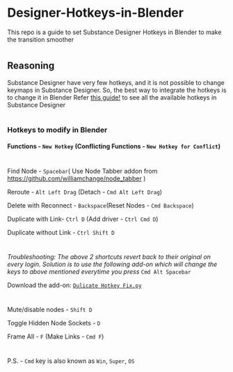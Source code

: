 # Designer-Hotkeys-in-Blender
This repo is a guide to set Substance Designer Hotkeys in Blender to make the transition smoother

#

## Reasoning
Substance Designer have very few hotkeys, and it is not possible to change keymaps in Substance Designer. So, the best way to integrate the hotkeys is to change it in Blender
Refer [this guide!](https://helpx.adobe.com/substance-3d-designer/getting-started/shortcuts.html) to see all the available hotkeys in Substance Designer 

#

### Hotkeys to modify in Blender

#### Functions - `New Hotkey` (Conflicting Functions - `New Hotkey for Conflict`)

#

Find Node - `Spacebar`( Use Node Tabber addon from https://github.com/williamchange/node_tabber ) 

Reroute - `Alt Left Drag` (Detach - `Cmd Alt Left Drag`)

Delete with Reconnect - `Backspace`(Reset Nodes - `Cmd Backspace`)


Duplicate with Link- `Ctrl D` (Add driver - `Ctrl Cmd D`)

Duplicate without Link - `Ctrl Shift D`

#
_Troubleshooting: The above 2 shortcuts revert back to their original on every login. Solution is to use the following add-on which will change the keys to above mentioned everytime you press_ `Cmd Alt Spacebar` 

Download the add-on: [`Dulicate Hotkey Fix.py`](https://github.com/abhiraaid/Designer-Hotkeys-in-Blender/releases/tag/duplicate-hotkey-fix-py)
#

Mute/disable nodes - `Shift D`

Toggle Hidden Node Sockets - `D`

Frame All - `F` (Make Links - `Cmd F`)

#

P.S. - `Cmd` key is also known as `Win`, `Super`, `OS`

#
